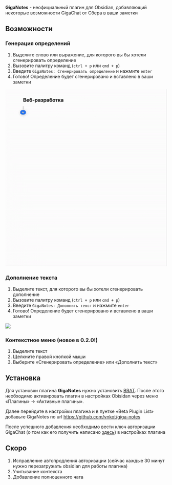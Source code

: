 **GigaNotes** - неофициальный плагин для Obsidian, добавляющий некоторые возможности GigaChat от Сбера в ваши заметки

## Возможности
### Генерация определений
1. Выделите слово или выражение, для которого вы бы хотели сгенерировать определение
2. Вызовите палитру команд (`ctrl + p` или `cmd + p`)
3. Введите `GigaNotes: Сгенерировать определение` и нажмите `enter`
4. Готово! Определение будет сгенерировано и вставлено в ваши заметки

<img src="./.assets/def.gif" />

### Дополнение текста
1. Выделите текст, для которого вы бы хотели сгенерировать дополнение
2. Вызовите палитру команд (`ctrl + p` или `cmd + p`)
3. Введите `GigaNotes: Дополнить текст` и нажмите `enter`
4. Готово! Определение будет сгенерировано и вставлено в ваши заметки

<img src="./.assets/autocomplete.gif" />

### Контекстное меню (новое в 0.2.0!)
1. Выделите текст  
2. Щелкните правой кнопкой мыши  
3. Выберите «Сгенерировать определение» или «Дополнить текст»  

## Установка
Для установки плагина **GigaNotes** нужно установить [BRAT](https://obsidian.md/plugins?id=obsidian42-brat). После этого необходимо активировать плагин в настройках Obisidan через меню «Плагины» → «Активные плагины».  

Далее перейдите в настройки плагина и в пунтке «Beta Plugin List» добавьте GigaNotes по url https://github.com/vnkot/giga-notes

После успешного добавления необходимо вести ключ авторизации GigaChat (о том как его получить написано [здесь](https://developers.sber.ru/docs/ru/gigachat/individuals-quickstart)) в настройках плагина

## Скоро
1. Исправление автопродления авторизации (сейчас каждые 30 минут нужно перезагружать obsidian для работы плагина)
2. Учитывание контекста
3. Добавление полноценного чата
